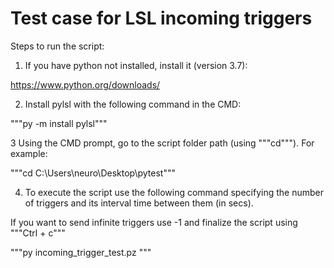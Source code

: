 # Test case for LSL incoming triggers

Steps to run the script:

1. If you have python not installed, install it (version 3.7): 

https://www.python.org/downloads/

2. Install pylsl with the following command in the CMD:

"""py -m install pylsl"""

3 Using the CMD prompt, go to the script folder path (using """cd"""). For example:

"""cd C:\Users\neuro\Desktop\pytest"""

4. To execute the script use the following command specifying the number of triggers and its interval time between them (in secs). 

If you want to send infinite triggers use -1 and finalize the script using """Ctrl + c"""

"""py incoming_trigger_test.pz <numberoftriggers> <intervalseconds>"""
